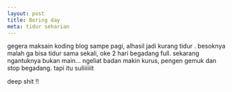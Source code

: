 ```yaml
---
layout: post
title: Boring day
meta: tidur seharian
---
```

gegera maksain koding blog sampe pagi, alhasil jadi kurang tidur . besoknya malah ga bisa tidur sama sekali, oke 2 hari begadang full. sekarang ngantuknya bukan main...
ngeliat badan makin kurus, pengen gemuk dan stop begadang. tapi itu suliiiiiit

deep shit !!